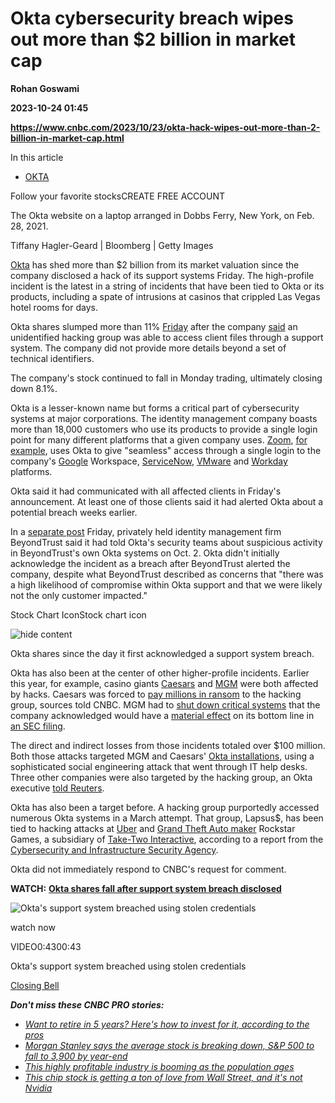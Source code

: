 # Okta cybersecurity breach wipes out more than $2 billion in market cap
**Rohan Goswami**

**2023-10-24 01:45**

**https://www.cnbc.com/2023/10/23/okta-hack-wipes-out-more-than-2-billion-in-market-cap.html**

In this article

*   [OKTA](https://www.cnbc.com/quotes/OKTA)

Follow your favorite stocksCREATE FREE ACCOUNT

The Okta website on a laptop arranged in Dobbs Ferry, New York, on Feb. 28, 2021.

Tiffany Hagler-Geard | Bloomberg | Getty Images

[Okta](https://www.cnbc.com/quotes/OKTA/) has shed more than $2 billion from its market valuation since the company disclosed a hack of its support systems Friday. The high-profile incident is the latest in a string of incidents that have been tied to Okta or its products, including a spate of intrusions at casinos that crippled Las Vegas hotel rooms for days.

Okta shares slumped more than 11% [Friday](https://www.cnbc.com/2023/10/20/okta-shares-fall-after-company-says-client-files-were-accessed-by-hackers-via-its-support-system.html) after the company [said](https://sec.okta.com/harfiles) an unidentified hacking group was able to access client files through a support system. The company did not provide more details beyond a set of technical identifiers.

The company's stock continued to fall in Monday trading, ultimately closing down 8.1%.

Okta is a lesser-known name but forms a critical part of cybersecurity systems at major corporations. The identity management company boasts more than 18,000 customers who use its products to provide a single login point for many different platforms that a given company uses. [Zoom](https://www.cnbc.com/quotes/ZM/), [for example](https://www.okta.com/customers/zoom/), uses Okta to give "seamless" access through a single login to the company's [Google](https://www.cnbc.com/quotes/GOOGL/) Workspace, [ServiceNow](https://www.cnbc.com/quotes/NOW/), [VMware](https://www.cnbc.com/quotes/VMW/) and [Workday](https://www.cnbc.com/quotes/WDAY/) platforms.

Okta said it had communicated with all affected clients in Friday's announcement. At least one of those clients said it had alerted Okta about a potential breach weeks earlier.

In a [separate post](https://www.beyondtrust.com/blog/entry/okta-support-unit-breach) Friday, privately held identity management firm BeyondTrust said it had told Okta's security teams about suspicious activity in BeyondTrust's own Okta systems on Oct. 2. Okta didn't initially acknowledge the incident as a breach after BeyondTrust alerted the company, despite what BeyondTrust described as concerns that "there was a high likelihood of compromise within Okta support and that we were likely not the only customer impacted."

Stock Chart IconStock chart icon

![hide content](https://static-redesign.cnbcfm.com/dist/a54b41835a8b60db28c2.svg)

Okta shares since the day it first acknowledged a support system breach.

Okta has also been at the center of other higher-profile incidents. Earlier this year, for example, casino giants [Caesars](https://www.cnbc.com/quotes/CZR/) and [MGM](https://www.cnbc.com/quotes/MGM/) were both affected by hacks. Caesars was forced to [pay millions in ransom](https://www.cnbc.com/2023/09/14/caesars-paid-millions-in-ransom-to-cybercrime-group-prior-to-mgm-hack.html) to the hacking group, sources told CNBC. MGM had to [shut down critical systems](https://www.cnbc.com/2023/09/12/mgm-resorts-cybersecurity-incident-forces-system-outage.html) that the company acknowledged would have a [material effect](https://www.cnbc.com/2023/09/13/mgm-resorts-cyberattack-and-outage-stretches-into-third-day.html) on its bottom line in [an SEC filing](https://www.nbcnews.com/business/business-news/cyberattack-cost-mgm-resorts-100-million-las-vegas-company-says-rcna119138).

The direct and indirect losses from those incidents totaled over $100 million. Both those attacks targeted MGM and Caesars' [Okta installations](https://sec.okta.com/articles/2023/08/cross-tenant-impersonation-prevention-and-detection/), using a sophisticated social engineering attack that went through IT help desks. Three other companies were also targeted by the hacking group, an Okta executive [told Reuters](https://www.reuters.com/technology/hackers-who-breached-casino-giants-mgm-caesars-also-hit-3-other-firms-okta-says-2023-09-19/).

Okta has also been a target before. A hacking group purportedly accessed numerous Okta systems in a March attempt. That group, Lapsus$, has been tied to hacking attacks at [Uber](https://www.cnbc.com/quotes/UBER/) and [Grand Theft Auto maker](https://www.cnbc.com/2022/09/19/gta-iv-game-footage-leaks-take-two-shares-slide.html) Rockstar Games, a subsidiary of [Take-Two Interactive](https://www.cnbc.com/quotes/TTWO/), according to a report from the [Cybersecurity and Infrastructure Security Agency](https://www.cisa.gov/sites/default/files/2023-08/CSRB_Lapsus%24_508c.pdf).

Okta did not immediately respond to CNBC's request for comment.

**WATCH:** [**Okta shares fall after support system breach disclosed**](https://www.cnbc.com/video/2023/10/20/oktas-support-system-breached-using-stolen-credentials.html)

![Okta's support system breached using stolen credentials](https://image.cnbcfm.com/api/v1/image/107321085-16978303481697830346-31678809739-1080pnbcnews.jpg?v=1697831832&w=750&h=422&vtcrop=y)

watch now

VIDEO0:4300:43

Okta's support system breached using stolen credentials

[Closing Bell](https://www.cnbc.com/closing-bell/)

_**Don't miss these CNBC PRO stories:**_

*   [_Want to retire in 5 years? Here's how to invest for it, according to the pros_](https://www.cnbc.com/2023/10/16/want-to-retire-in-5-years-heres-how-to-invest-for-it-according-to-the-pros.html)
*   [_Morgan Stanley says the average stock is breaking down, S&P 500 to fall to 3,900 by year-end_](https://www.cnbc.com/2023/10/16/morgan-stanley-says-the-average-stock-is-breaking-down-sp-500-to-fall-to-3900-by-year-end-.html)
*   [_This highly profitable industry is booming as the population ages_](https://www.cnbc.com/2023/10/15/this-highly-profitable-industry-is-booming-as-the-population-ages.html)
*   [_This chip stock is getting a ton of love from Wall Street, and it's not Nvidia_](https://www.cnbc.com/2023/10/20/the-chip-stock-is-getting-a-ton-of-love-from-wall-street-and-its-not-nvidia.html)